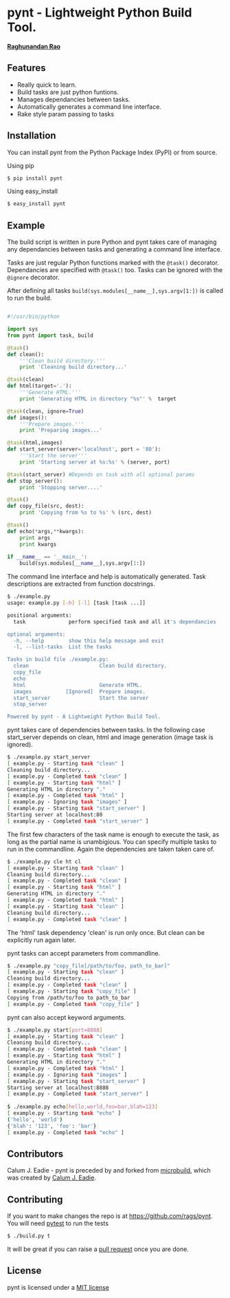 # pynt - Lightweight Python Build Tool.

[**Raghunandan Rao**](https://github.com/rags)

## Features

* Really quick to learn.
* Build tasks are just python funtions.
* Manages dependancies between tasks.
* Automatically generates a command line interface.
* Rake style param passing to tasks

## Installation


You can install pynt from the Python Package Index (PyPI) or from source.

Using pip

```bash
$ pip install pynt
```

Using easy_install

```bash
$ easy_install pynt
```

## Example


The build script is written in pure Python and pynt takes care of managing
any dependancies between tasks and generating a command line interface.

Tasks are just regular Python functions marked with the ``@task()`` decorator. Dependancies
are specified with ``@task()`` too. Tasks can be ignored with the ``@ignore`` decorator.

After defining all tasks ``build(sys.modules[__name__],sys.argv[1:])`` is called to
run the build.


```python

#!/usr/bin/python

import sys
from pynt import task, build

@task()
def clean():
    '''Clean build directory.'''
    print 'Cleaning build directory...'

@task(clean)
def html(target='.'):
    '''Generate HTML.'''
    print 'Generating HTML in directory "%s"' %  target

@task(clean, ignore=True)
def images():
    '''Prepare images.'''
    print 'Preparing images...'

@task(html,images)
def start_server(server='localhost', port = '80'):
    '''Start the server'''
    print 'Starting server at %s:%s' % (server, port)

@task(start_server) #Depends on task with all optional params
def stop_server():
    print 'Stopping server....'

@task()
def copy_file(src, dest):
    print 'Copying from %s to %s' % (src, dest)

@task()
def echo(*args,**kwargs):
    print args
    print kwargs
    
if __name__ == '__main__':
    build(sys.modules[__name__],sys.argv[1:])

```

The command line interface and help is automatically generated. Task descriptions
are extracted from function docstrings.

```bash    
$ ./example.py 
usage: example.py [-h] [-l] [task [task ...]]

positional arguments:
  task              perform specified task and all it's dependancies

optional arguments:
  -h, --help        show this help message and exit
  -l, --list-tasks  List the tasks

Tasks in build file ./example.py:
  clean                       Clean build directory.
  copy_file                   
  echo                        
  html                        Generate HTML.
  images           [Ignored]  Prepare images.
  start_server                Start the server
  stop_server                 

Powered by pynt - A Lightweight Python Build Tool.
```
          
pynt takes care of dependencies between tasks. In the following case start_server depends on clean, html and image generation (image task is ignored).

```bash
$ ./example.py start_server
[ example.py - Starting task "clean" ]
Cleaning build directory...
[ example.py - Completed task "clean" ]
[ example.py - Starting task "html" ]
Generating HTML in directory "."
[ example.py - Completed task "html" ]
[ example.py - Ignoring task "images" ]
[ example.py - Starting task "start_server" ]
Starting server at localhost:80
[ example.py - Completed task "start_server" ]
```

The first few characters of the task name is enough to execute the task, as long as the partial name is unambigious. You can specify multiple tasks to run in the commandline. Again the dependencies are taken taken care of.

```bash
$ ./example.py cle ht cl
[ example.py - Starting task "clean" ]
Cleaning build directory...
[ example.py - Completed task "clean" ]
[ example.py - Starting task "html" ]
Generating HTML in directory "."
[ example.py - Completed task "html" ]
[ example.py - Starting task "clean" ]
Cleaning build directory...
[ example.py - Completed task "clean" ]
```

The 'html' task dependency 'clean' is run only once. But clean can be explicitly run again later.

pynt tasks can accept parameters from commandline.

```bash
$ ./example.py "copy_file[/path/to/foo, path_to_bar]"
[ example.py - Starting task "clean" ]
Cleaning build directory...
[ example.py - Completed task "clean" ]
[ example.py - Starting task "copy_file" ]
Copying from /path/to/foo to path_to_bar
[ example.py - Completed task "copy_file" ]
```

pynt can also accept keyword arguments.

```bash
$ ./example.py start[port=8888]
[ example.py - Starting task "clean" ]
Cleaning build directory...
[ example.py - Completed task "clean" ]
[ example.py - Starting task "html" ]
Generating HTML in directory "."
[ example.py - Completed task "html" ]
[ example.py - Ignoring task "images" ]
[ example.py - Starting task "start_server" ]
Starting server at localhost:8888
[ example.py - Completed task "start_server" ]
    
$ ./example.py echo[hello,world,foo=bar,blah=123]
[ example.py - Starting task "echo" ]
('hello', 'world')
{'blah': '123', 'foo': 'bar'}
[ example.py - Completed task "echo" ]
```

## Contributors


Calum J. Eadie - pynt is preceded by and forked from [microbuild](https://github.com/CalumJEadie/microbuild), which was created by [Calum J. Eadie](https://github.com/CalumJEadie).

## Contributing


If you want to make changes the repo is at https://github.com/rags/pynt. You will need [pytest](http://www.pytest.org) to run the tests
```bash
$ ./build.py t
```
It will be great if you can raise a [pull request](https://help.github.com/articles/using-pull-requests) once you are done.

    
## License

pynt is licensed under a [MIT license](http://opensource.org/licenses/MIT)
